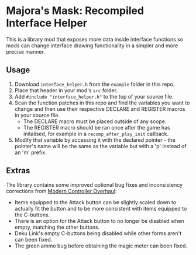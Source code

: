 # Majora's Mask: Recompiled Interface Helper

This is a library mod that exposes more data inside interface functions so mods can change interface drawing functionality in a simpler and more precise manner.

## Usage

1. Download `interface_helper.h` from the `example` folder in this repo.
2. Place that header in your mod's `src` folder.
3. Add `#include "interface_helper.h"` to the top of your source file.
4. Scan the function patches in this repo and find the variables you want to change and then use their respective DECLARE and REGISTER macros in your source file.
    - The DECLARE macro must be placed outside of any scope.
    - The REGISTER macro should be ran once after the game has initalised, for example in a `recomp_after_play_init` callback.
5. Modify that variable by accessing it with the declared pointer - the pointer's name will be the same as the variable but with a 'p' instead of an 'm' prefix.

## Extras

The library contains some improved optional bug fixes and inconsistency corrections from [Modern Controller Overhaul](https://github.com/t0mtee/MMModernControllerOverhaul/):
- Items equipped to the Attack button can be slightly scaled down to actually fit the button and to be more consistent with items equipped to the C-buttons.
- There is an option for the Attack button to no longer be disabled when empty, matching the other buttons.
- Deku Link's empty C-buttons being disabled while other forms aren't can been fixed.
- The green ammo bug before obtaining the magic meter can been fixed.